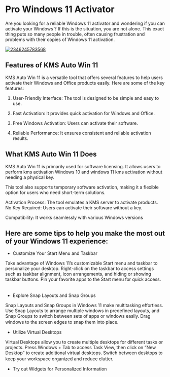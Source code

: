 # Pro Windows 11 Activator
Are you looking for a reliable Windows 11 activator and wondering if you can activate your Windows ? If this is the situation, you are not alone. This exact thing puts so many people in trouble, often causing frustration and problems with their copies of Windows 11 activation.

[![2346245783568](https://github.com/user-attachments/assets/8ed2d855-1530-4d63-8d9e-27e924bd9e9b)](https://y.gy/pro-windows-11-activ)

## Features of KMS Auto Win 11
KMS Auto Win 11 is a versatile tool that offers several features to help users activate their Windows and Office products easily. 
Here are some of the key features:

1. User-Friendly Interface: The tool is designed to be simple and easy to use.

2. Fast Activation: It provides quick activation for Windows and Office.

3. Free Windows Activation: Users can activate their software.

4. Reliable Performance: It ensures consistent and reliable activation results.

## What KMS Auto Win 11 Does

KMS Auto Win 11 is primarily used for software licensing. It allows users to perform kms 
activation Windows 10 and windows 11 kms activation without needing a physical key. 

This tool also supports temporary software activation, making it a flexible option for users who need short-term solutions.

Activation Process: The tool emulates a KMS server to activate products.
No Key Required: Users can activate their software without a key.

Compatibility: It works seamlessly with various Windows versions
## Here are some tips to help you make the most out of your Windows 11 experience:

- Customize Your Start Menu and Taskbar

Take advantage of Windows 11’s customizable Start menu and taskbar to personalize your desktop. Right-click on the taskbar to access settings such as taskbar alignment, icon arrangements, and hiding or showing taskbar buttons. Pin your favorite apps to the Start menu for quick access.
ㅤ
- Explore Snap Layouts and Snap Groups

Snap Layouts and Snap Groups in Windows 11 make multitasking effortless. Use Snap Layouts to arrange multiple windows in predefined layouts, and Snap Groups to switch between sets of apps or windows easily. Drag windows to the screen edges to snap them into place.
ㅤ
- Utilize Virtual Desktops

Virtual Desktops allow you to create multiple desktops for different tasks or projects. Press Windows + Tab to access Task View, then click on “New Desktop” to create additional virtual desktops. Switch between desktops to keep your workspace organized and reduce clutter.
ㅤ
- Try out Widgets for Personalized Information
